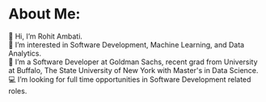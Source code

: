 # About Me:

👋 Hi, I’m Rohit Ambati.<br>👀 I’m interested in Software Development, Machine Learning, and Data Analytics.<br>🌱 I’m a Software Developer at Goldman Sachs, recent grad from University at Buffalo, The State University of New York with Master's in Data Science.<br>💻 I’m looking for full time opportunities in Software Development related roles.


